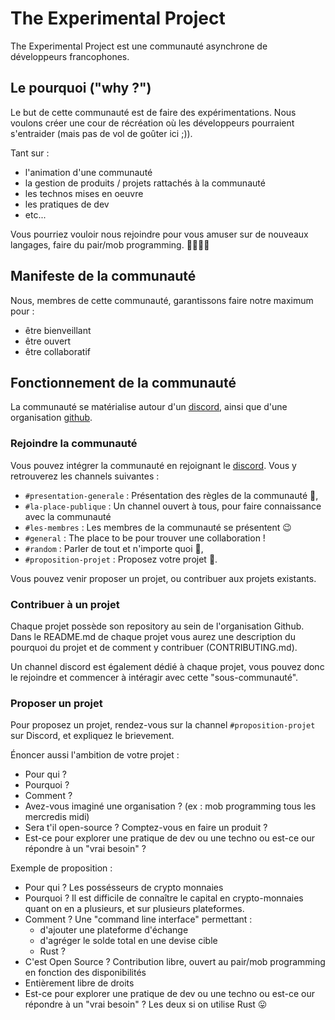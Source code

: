 # The Experimental Project

The Experimental Project est une communauté asynchrone de développeurs francophones.

## Le pourquoi ("why ?")

Le but de cette communauté est de faire des expérimentations. Nous voulons créer une cour de récréation où les développeurs pourraient s'entraider (mais pas de vol de goûter ici ;)).

Tant sur :

- l'animation d'une communauté
- la gestion de produits / projets rattachés à la communauté
- les technos mises en oeuvre
- les pratiques de dev
- etc...

Vous pourriez vouloir nous rejoindre pour vous amuser sur de nouveaux langages, faire du pair/mob programming. 🧑‍💻👩‍💻

## Manifeste de la communauté

Nous, membres de cette communauté, garantissons faire notre maximum pour :

- être bienveillant
- être ouvert
- être collaboratif

## Fonctionnement de la communauté

La communauté se matérialise autour d'un [discord](https://discord.gg/ndC3cC2), ainsi que d'une organisation [github](https://github.com/orgs/TheExperimentalProject/).

### Rejoindre la communauté

Vous pouvez intégrer la communauté en rejoignant le [discord](https://discord.gg/ndC3cC2). Vous y retrouverez les channels suivantes :

- `#presentation-generale` : Présentation des règles de la communauté 🤝,
- `#la-place-publique` : Un channel ouvert à tous, pour faire connaissance avec la communauté
- `#les-membres` : Les membres de la communauté se présentent 😉
- `#general` : The place to be pour trouver une collaboration !
- `#random` : Parler de tout et n'importe quoi 🤪,
- `#proposition-projet` : Proposez votre projet 👐.

Vous pouvez venir proposer un projet, ou contribuer aux projets existants.

### Contribuer à un projet

Chaque projet possède son repository au sein de l'organisation Github.
Dans le README.md de chaque projet vous aurez une description du pourquoi du projet et de comment y contribuer (CONTRIBUTING.md).

Un channel discord est également dédié à chaque projet, vous pouvez donc le rejoindre et commencer à intéragir avec cette "sous-communauté".

### Proposer un projet

Pour proposez un projet, rendez-vous sur la channel `#proposition-projet` sur Discord, et expliquez le brievement.

Énoncer aussi l'ambition de votre projet :

- Pour qui ?
- Pourquoi ?
- Comment ?
- Avez-vous imaginé une organisation ? (ex : mob programming tous les mercredis midi)
- Sera t'il open-source ? Comptez-vous en faire un produit ?
- Est-ce pour explorer une pratique de dev ou une techno ou est-ce our répondre à un "vrai besoin" ?

Exemple de proposition :

- Pour qui ? Les possésseurs de crypto monnaies
- Pourquoi ? Il est difficile de connaître le capital en crypto-monnaies quant on en a plusieurs, et sur plusieurs plateformes.
- Comment ? Une "command line interface" permettant :
  - d'ajouter une plateforme d'échange
  - d'agréger le solde total en une devise cible
  - Rust ?
- C'est Open Source ? Contribution libre, ouvert au pair/mob programming en fonction des disponibilités
- Entièrement libre de droits
- Est-ce pour explorer une pratique de dev ou une techno ou est-ce our répondre à un "vrai besoin" ? Les deux si on utilise Rust 😛
